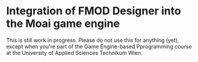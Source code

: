 # Integration of FMOD Designer into the Moai game engine

This is still work in progress. Please do not use this for anything (yet), except when you're part of the Game Engine-based Pprogramming course at the University of Applied Sciences Technikum Wien.

